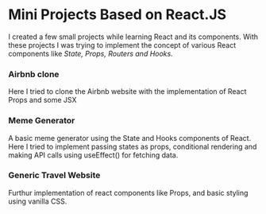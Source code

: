 # Mini Projects Based on React.JS

I created a few small projects while learning React and its components. With these projects I was trying to implement the concept of various React components like *State, Props, Routers and Hooks.* 

### Airbnb clone
Here I tried to clone the Airbnb website with the implementation of React Props and some JSX

### Meme Generator
A basic meme generator using the State and Hooks components of React. Here I tried to implement passing states as props, conditional rendering and making API calls using useEffect() for fetching data.

### Generic Travel Website
Furthur implementation of react components like Props, and basic styling using vanilla CSS.


